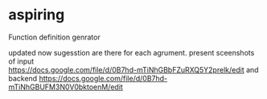 aspiring
========

Function definition genrator

updated 
now sugesstion are there for each agrument.
present sceenshots of input  
https://docs.google.com/file/d/0B7hd-mTiNhGBbFZuRXQ5Y2prelk/edit
and backend 
https://docs.google.com/file/d/0B7hd-mTiNhGBUFM3N0V0bktoenM/edit
